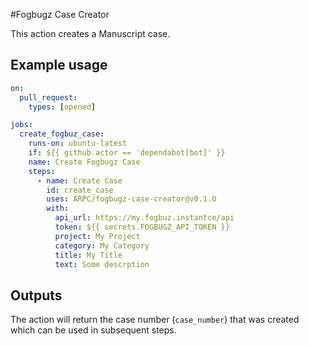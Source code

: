 #Fogbugz Case Creator

This action creates a Manuscript case.

## Example usage

```yaml
on:
  pull_request:
    types: [opened]

jobs:
  create_fogbuz_case:
    runs-on: ubuntu-latest
    if: ${{ github.actor == 'dependabot[bot]' }}
    name: Create Fogbugz Case
    steps:
      - name: Create Case
        id: create_case
        uses: ARPC/fogbugz-case-creator@v0.1.0
        with:
          api_url: https://my.fogbuz.instantce/api
          token: ${{ secrets.FOGBUGZ_API_TOKEN }}
          project: My Project
          category: My Category
          title: My Title
          text: Some descrption
```

## Outputs
The action will return the case number (`case_number`) that was created which can be used in subsequent steps.
